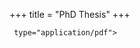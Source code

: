 +++
title = "PhD Thesis"
+++

~~~<embed src="/assets/Nick-Keepfer-Thesis.pdf" width="100%" height="800" 
 type="application/pdf">
~~~
